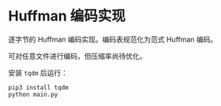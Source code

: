 # Huffman 编码实现

逐字节的 Huffman 编码实现。编码表规范化为范式 Huffman 编码。

可对任意文件进行编码，但压缩率尚待优化。

安装 `tqdm` 后运行：

```
pip3 install tqdm
python main.py
```
